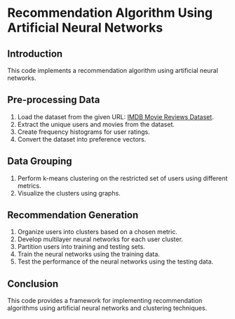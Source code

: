 # Recommendation Algorithm Using Artificial Neural Networks

## Introduction
This code implements a recommendation algorithm using artificial neural networks.

## Pre-processing Data
1. Load the dataset from the given URL: [IMDB Movie Reviews Dataset](https://ieee-dataport.org/open-access/imdb-movie-reviews-dataset).
2. Extract the unique users and movies from the dataset.
3. Create frequency histograms for user ratings.
4. Convert the dataset into preference vectors.

## Data Grouping
1. Perform k-means clustering on the restricted set of users using different metrics.
2. Visualize the clusters using graphs.

## Recommendation Generation
1. Organize users into clusters based on a chosen metric.
2. Develop multilayer neural networks for each user cluster.
3. Partition users into training and testing sets.
4. Train the neural networks using the training data.
5. Test the performance of the neural networks using the testing data.

## Conclusion
This code provides a framework for implementing recommendation algorithms using artificial neural networks and clustering techniques.


